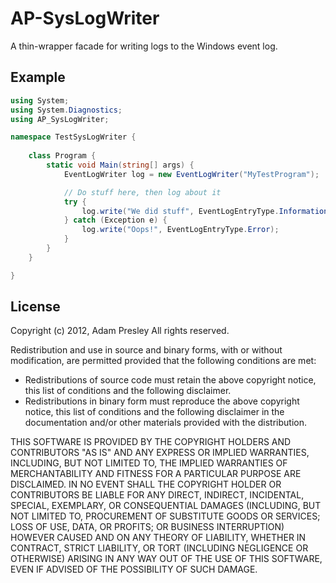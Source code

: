 # AP-SysLogWriter

A thin-wrapper facade for writing logs to the Windows event log.

## Example
```csharp
using System;
using System.Diagnostics;
using AP_SysLogWriter;

namespace TestSysLogWriter {
	
	class Program {
		static void Main(string[] args) {
			EventLogWriter log = new EventLogWriter("MyTestProgram");

			// Do stuff here, then log about it
			try {
				log.write("We did stuff", EventLogEntryType.Information);
			} catch (Exception e) {
				log.write("Oops!", EventLogEntryType.Error);
			}
		}
	}

}
```

## License
Copyright (c) 2012, Adam Presley
All rights reserved.

Redistribution and use in source and binary forms, with or without modification, are permitted provided that the following conditions are met:

* Redistributions of source code must retain the above copyright notice, this list of conditions and the following disclaimer.
* Redistributions in binary form must reproduce the above copyright notice, this list of conditions and the following disclaimer in the documentation and/or other materials provided with the distribution.

THIS SOFTWARE IS PROVIDED BY THE COPYRIGHT HOLDERS AND CONTRIBUTORS "AS IS" AND ANY EXPRESS OR IMPLIED WARRANTIES, INCLUDING, BUT NOT LIMITED TO, THE IMPLIED WARRANTIES OF MERCHANTABILITY AND FITNESS FOR 
A PARTICULAR PURPOSE ARE DISCLAIMED. IN NO EVENT SHALL THE COPYRIGHT HOLDER OR CONTRIBUTORS BE LIABLE FOR ANY DIRECT, INDIRECT, INCIDENTAL, SPECIAL, EXEMPLARY, OR CONSEQUENTIAL DAMAGES (INCLUDING, BUT 
NOT LIMITED TO, PROCUREMENT OF SUBSTITUTE GOODS OR SERVICES; LOSS OF USE, DATA, OR PROFITS; OR BUSINESS INTERRUPTION) HOWEVER CAUSED AND ON ANY THEORY OF LIABILITY, WHETHER IN CONTRACT, STRICT LIABILITY, 
OR TORT (INCLUDING NEGLIGENCE OR OTHERWISE) ARISING IN ANY WAY OUT OF THE USE OF THIS SOFTWARE, EVEN IF ADVISED OF THE POSSIBILITY OF SUCH DAMAGE.